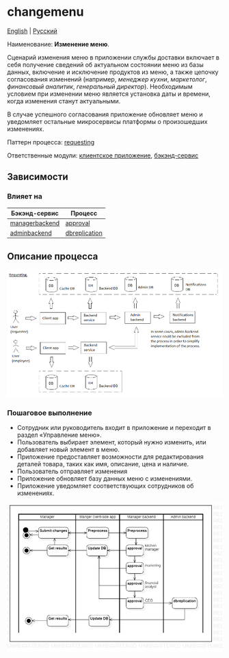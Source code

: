 # changemenu

[English](changemenu.md) | [Русский](changemenu.ru.md)

Наименование: **Изменение меню**.

Сценарий изменения меню в приложении службы доставки включает в себя получение сведений об актуальном состоянии меню из базы данных, включение и исключение продуктов из меню, а также цепочку согласования изменений (например, *менеджер кухни*, *маркетолог*, *финансовый аналитик*, *генеральный директор*).
Необходимым условием при изменении меню является установка даты и времени, когда изменения станут актуальными.

В случае успешного согласования приложение обновляет меню и уведомляет остальные микросервисы платформы о произошедших изменениях.

Паттерн процесса: [requesting](../../processpatterns/requesting.md)

Ответственные модули: [клиентское приложение](../../frontend/kitchenclient.md), [бэкэнд-сервис](../../backend/kitchenbackend.md)

## Зависимости

### Влияет на

| Бэкэнд-сервис | Процесс |
| --- | ---- |
| [managerbackend](../../backend/managerbackend.ru.md) | [approval](../manager/approval.ru.md) |
| [adminbackend](../../backend/adminbackend.ru.md) | [dbreplication](../admin/dbreplication.ru.md) |

## Описание процесса

![requesting_overall](../../img/requesting_overall.png)

### Пошаговое выполнение

- Сотрудник или руководитель входит в приложение и переходит в раздел «Управление меню».
- Пользователь выбирает элемент, который нужно изменить, или добавляет новый элемент в меню.
- Приложение предоставляет возможности для редактирования деталей товара, таких как имя, описание, цена и наличие.
- Пользователь отправляет изменения
- Приложение обновляет базу данных меню с изменениями.
- Приложение уведомляет соответствующих сотрудников об изменениях.

![kitchen.changemenu](../../img/activitydiagrams/kitchen.changemenu.png)
